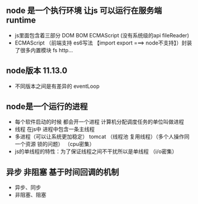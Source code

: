 ## node 是一个执行环境 让js 可以运行在服务端 runtime
- js里面包含着三部分 DOM BOM ECMAScript (没有系统级的api fileReader)
- ECMAScript （前端支持 es6写法 【import export ===> node不支持】）封装了很多内置模块 fs http...

## node版本 11.13.0
- 不同版本之间是有差异的 eventLoop

## node是一个运行的进程
- 每个软件启动的时候 都会开一个进程 计算机分配调度任务的单位叫做进程
- 线程 在js中 进程中包含一条主线程
- 多进程（可以让系统更加稳定） tomcat （线程池 复用线程）（多个人操作同一个资源 锁的问题） （cpu密集）
- js的单线程的特性：为了保证线程之间不干扰所以是单线程 （i/o密集）

## 异步 非阻塞 基于时间回调的机制
- 异步、同步
- 非阻塞、阻塞